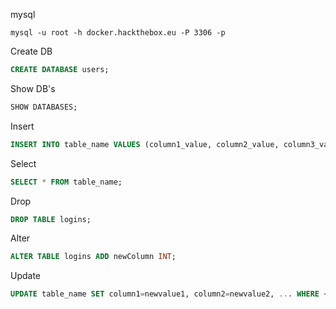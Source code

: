 mysql
```shell-session
mysql -u root -h docker.hackthebox.eu -P 3306 -p 
```

Create DB
```SQL
CREATE DATABASE users;
```

Show DB's
```SQL
SHOW DATABASES;
```

Insert
```sql
INSERT INTO table_name VALUES (column1_value, column2_value, column3_value, ...);
```

Select
```sql
SELECT * FROM table_name;
```

Drop
```SQL
DROP TABLE logins;
```

Alter
```SQL
ALTER TABLE logins ADD newColumn INT;
```

Update
```sql
UPDATE table_name SET column1=newvalue1, column2=newvalue2, ... WHERE <condition>;
```

